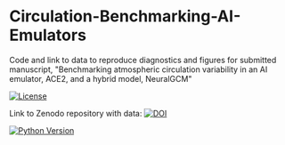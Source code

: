 # Circulation-Benchmarking-AI-Emulators
Code and link to data to reproduce diagnostics and figures for submitted manuscript, "Benchmarking atmospheric circulation variability in an AI emulator, ACE2, and a hybrid model, NeuralGCM"

[![License](https://img.shields.io/badge/license-MIT-blue.svg)](LICENSE)

Link to Zenodo repository with data: 
[![DOI](https://zenodo.org/badge/DOI/10.5281/zenodo.xxxxxxx.svg)](https://doi.org/10.5281/zenodo.17351379)

[![Python Version](https://img.shields.io/badge/python-3.10%2B-blue.svg)](https://www.python.org/)
